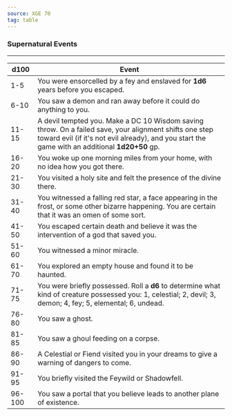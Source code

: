 ```yaml
---
source: XGE 70
tag: table
---
```


### Supernatural Events
---
|d100|Event|
|----|------------|
|1-5|You were ensorcelled by a fey and enslaved for **1d6** years before you escaped.|
|6-10|You saw a demon and ran away before it could do anything to you.|
|11-15|A devil tempted you. Make a DC 10 Wisdom saving throw. On a failed save, your alignment shifts one step toward evil (if it's not evil already), and you start the game with an additional **1d20+50** gp.|
|16-20|You woke up one morning miles from your home, with no idea how you got there.|
|21-30|You visited a holy site and felt the presence of the divine there.|
|31-40|You witnessed a falling red star, a face appearing in the frost, or some other bizarre happening. You are certain that it was an omen of some sort.|
|41-50|You escaped certain death and believe it was the intervention of a god that saved you.|
|51-60|You witnessed a minor miracle.|
|61-70|You explored an empty house and found it to be haunted.|
|71-75|You were briefly possessed. Roll a **d6** to determine what kind of creature possessed you: 1, celestial; 2, devil; 3, demon; 4, fey; 5, elemental; 6, undead.|
|76-80|You saw a ghost.|
|81-85|You saw a ghoul feeding on a corpse.|
|86-90|A Celestial or Fiend visited you in your dreams to give a warning of dangers to come.|
|91-95|You briefly visited the Feywild or Shadowfell.|
|96-100|You saw a portal that you believe leads to another plane of existence.|
